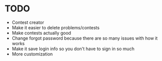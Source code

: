 # TODO

- Contest creator
- Make it easier to delete problems/contests
- Make contests actually good
- Change forgot password because there are so many issues with how it works
- Make it save login info so you don't have to sign in so much
- More customization
